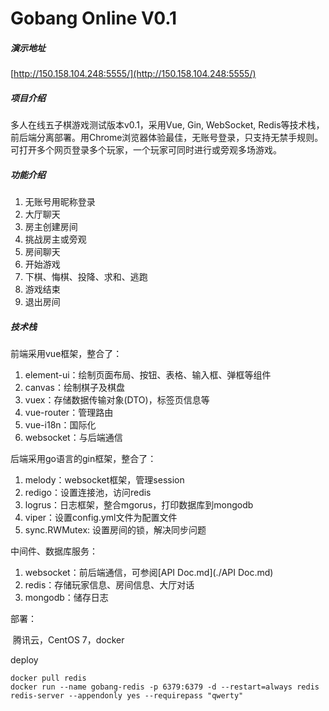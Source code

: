 # Gobang Online V0.1

##### 演示地址

[http://150.158.104.248:5555/](http://150.158.104.248:5555/)

##### 项目介绍

多人在线五子棋游戏测试版本v0.1，采用Vue, Gin, WebSocket, Redis等技术栈，前后端分离部署。用Chrome浏览器体验最佳，无账号登录，只支持无禁手规则。可打开多个网页登录多个玩家，一个玩家可同时进行或旁观多场游戏。

##### 功能介绍

1. 无账号用昵称登录
2. 大厅聊天
3. 房主创建房间
4. 挑战房主或旁观
5. 房间聊天
6. 开始游戏
7. 下棋、悔棋、投降、求和、逃跑
8. 游戏结束
9. 退出房间

##### 技术栈

前端采用vue框架，整合了：

1. element-ui：绘制页面布局、按钮、表格、输入框、弹框等组件
2. canvas：绘制棋子及棋盘
3. vuex：存储数据传输对象(DTO)，标签页信息等
4. vue-router：管理路由
5. vue-i18n：国际化
6. websocket：与后端通信

后端采用go语言的gin框架，整合了：

1. melody：websocket框架，管理session
2. redigo：设置连接池，访问redis
3. logrus：日志框架，整合mgorus，打印数据库到mongodb
4. viper：设置config.yml文件为配置文件
5. sync.RWMutex: 设置房间的锁，解决同步问题

中间件、数据库服务：

1. websocket：前后端通信，可参阅[API Doc.md](./API Doc.md)
2. redis：存储玩家信息、房间信息、大厅对话
3. mongodb：储存日志

部署：

​	腾讯云，CentOS 7，docker

deploy

```
docker pull redis
docker run --name gobang-redis -p 6379:6379 -d --restart=always redis redis-server --appendonly yes --requirepass "qwerty"
```